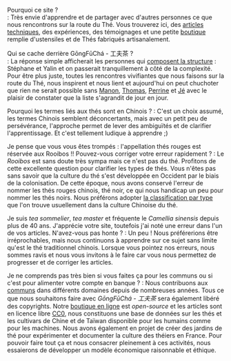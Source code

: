 <script>
    window.addEventListener("load", function(event) {
        // display the first answer
        document.querySelector("dd").classList.toggle('visible')
        const dts = document.querySelectorAll("dt")
        dts.forEach(dt => dt.addEventListener('click', event => {
            event.currentTarget.nextElementSibling.classList.toggle('visible')
        }))
    });
</script>

Pourquoi ce site ?  
: Très envie d'apprendre et de partager avec d'autres personnes ce que nous rencontrons sur la route du Thé. Vous trouverez ici, des [articles techniques](/base), des expériences, des témoignages et une petite [boutique](https://boutique.brutdethé.fr) remplie d'ustensiles et de Thés fabriqués artisanalement.

Qui se cache derrière GōngFūChá - 工夫茶 ?  
: La réponse simple afficherait les personnes qui [composent la structure](/mentions-legales) : Stéphane et Yalin et on passerait tranquillement à côté de la complexité. Pour être plus juste, toutes les rencontres vivifiantes que nous faisons sur la route du Thé, nous inspirent et nous lient et aujourd'hui on peut chuchoter que rien ne serait possible sans [Manon](https://manonclouzeau.com), [Thomas](https://www.facebook.com/leslandesvivantes/), [Perrine](https://www.perrinepottiez.com/) et [Jé](https://www.theiere-tasse.com/) avec le plaisir de constater que la liste s'agrandit de jour en jour.

Pourquoi les termes liés aux thés sont en Chinois ? 
: C'est un choix assumé, les termes Chinois semblent déconcertants, mais avec un petit peu de persévérance, l'approche permet de lever des ambiguïtés et de clarifier l'apprentissage. Et c'est tellement ludique à apprendre ;)

Je pense que vous vous êtes trompés : l'appellation thés rouges est réservée aux Rooibos !! Pouvez-vous corriger votre erreur rapidement ?
: Le _Rooibos_ est sans doute très sympa mais ce n'est pas du thé. Profitons de cette excellente question pour clarifier les types de thés. Vous n'êtes pas sans savoir que la culture du thé s'est développée en Occident par le biais de la colonisation. De cette époque, nous avons conservé l'erreur de nommer les thés rouges chinois, thé noir, ce qui nous handicap un peu pour nommer les thés noirs. Nous préférons adopter [la classification par type](/base/les-types-de-thes.html) que l'on trouve usuellement dans la culture Chinoise du thé.

Je suis *tea sommelier*, *tea master* et fréquente le *Camellia sinensis* depuis plus de 40 ans. J'apprécie votre site, toutefois j'ai noté une erreur dans l'un de vos articles. N'avez-vous pas honte ?
: Un peu ! Nous préférerions être irréprochables, mais nous continuons à apprendre sur ce sujet sans limite qu'est le thé traditionnel chinois. Lorsque vous pointez nos erreurs, nous sommes ravis et nous vous invitons à le faire car vous nous permettez de progresser et de corriger les articles. <!-- on souhaite vous faire participer et construire un commun -->

Je ne comprends pas très bien si vous faites ça pour les communs ou si c'est pour alimenter votre compte en banque ?
: Nous contribuons aux [communs](https://fr.wikipedia.org/wiki/Communs) dans différents domaines depuis de nombreuses années. Tous ce que nous souhaitons faire avec _GōngFūChá - 工夫茶_ sera également libéré des copyrights. Notre [boutique en ligne](https://github.com/brutdethe/boutique) est _open-source_ et les articles sont en licence libre [CC0](https://creativecommons.org/publicdomain/zero/1.0/deed.fr), nous constituons une base de données sur les thés et les cultivars de Chine et de Taïwan disponible pour les humains comme pour les machines. Nous avons également en projet de créer des jardins de thé pour expérimenter et documenter la culture des théiers en France.
Pour pouvoir faire tout ça et nous consacrer pleinement à ces activités, nous essaierons de développer un modèle économique raisonnable et éthique.
